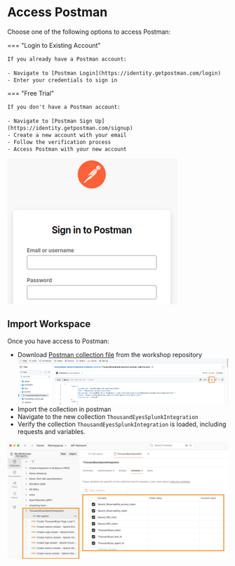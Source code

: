 # Access Postman

Choose one of the following options to access Postman:

=== "Login to Existing Account"

    If you already have a Postman account:
    
    - Navigate to [Postman Login](https://identity.getpostman.com/login)
    - Enter your credentials to sign in
    

=== "Free Trial"

    If you don't have a Postman account:
    
    - Navigate to [Postman Sign Up](https://identity.getpostman.com/signup)
    - Create a new account with your email
    - Follow the verification process
    - Access Postman with your new account


![Postman Sign in](../img/postman/signin.png)

## Import Workspace

Once you have access to Postman:

- Download [Postman collection file](https://github.com/antonjim-te/thousandeyes-splunk-integrations-workshop/blob/main/postman/ThousandEyesSplunkIntegration.postman_collection.json) from the workshop repository
![download](../img/postman/download.png)
- Import the collection in postman
- Navigate to the new collection `ThousandEyesSplunkIntegration`
- Verify the collection `ThousandEyesSplunkIntegration` is loaded, including requests and variables.

![Postman workspace](../img/postman/collection.png)
